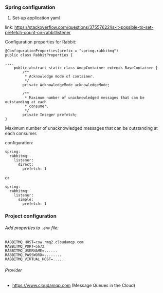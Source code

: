 ### Spring configuration

1. Set-up application yaml

link: https://stackoverflow.com/questions/37557622/is-it-possible-to-set-prefetch-count-on-rabbitlistener

Configuration properties for Rabbit:

```
@ConfigurationProperties(prefix = "spring.rabbitmq")
public class RabbitProperties { 

....
    public abstract static class AmqpContainer extends BaseContainer {
    	/**
		 * Acknowledge mode of container.
		 */
		private AcknowledgeMode acknowledgeMode;

		/**
		 * Maximum number of unacknowledged messages that can be outstanding at each
		 * consumer.
		 */
		private Integer prefetch;
}
```

Maximum number of unacknowledged messages that can be outstanding at each consumer.

configuration:

```
spring:
  rabbitmq:
    listener:
      direct:
        prefetch: 1
```

or

```
spring:
  rabbitmq:
    listener:
      simple:
        prefetch: 1
```

### Project configuration

###### Add properties to `.env` file:

```
RABBITMQ_HOST=cow.rmq2.cloudamqp.com
RABBITMQ_PORT=5672
RABBITMQ_USERNAME=......
RABBITMQ_PASSWORD=........
RABBITMQ_VIRTUAL_HOST=......
```

###### Provider

* https://www.cloudamqp.com (Message Queues in the Cloud)